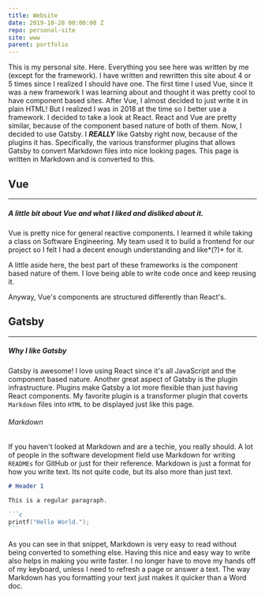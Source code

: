```yaml
---
title: Website
date: 2019-10-28 00:00:00 Z
repo: personal-site
site: www
parent: portfolio
---
```


This is my personal site. Here. Everything you see here was written by me (except for the framework). I have written and rewritten this site about 4 or 5 times since I realized I should have one. The first time I used Vue, since it was a new framework I was learning about and thought it was pretty cool to have component based sites. After Vue, I almost decided to just write it in plain HTML! But I realized I was in 2018 at the time so I better use a framework. I decided to take a look at React. React and Vue are pretty similar, because of the component based nature of both of them. Now, I decided to use Gatsby. I _**REALLY**_ like Gatsby right now, because of the plugins it has. Specifically, the various transformer plugins that allows Gatsby to convert Markdown files into nice looking pages. This page is written in Markdown and is converted to this.

## Vue

---

##### A little bit about Vue and what I liked and disliked about it.

Vue is pretty nice for general reactive components. I learned it while taking a class on Software Engineering. My team used it to build a frontend for our project so I felt I had a decent enough understanding and like*(?)* for it.

A little aside here, the best part of these frameworks is the component based nature of them. I love being able to write code once and keep reusing it.

Anyway, Vue's components are structured differently than React's.

## Gatsby

---

##### Why I like Gatsby

Gatsby is awesome! I love using React since it's all JavaScript and the component based nature. Another great aspect of Gatsby is the plugin infrastructure. Plugins make Gatsby a lot more flexible than just having React components. My favorite plugin is a transformer plugin that coverts `Markdown` files into `HTML` to be displayed just like this page.

###### Markdown

If you haven't looked at Markdown and are a techie, you really should. A lot of people in the software development field use Markdown for writing `READMEs` for GitHub or just for their reference. Markdown is just a format for how you write text. Its not quite code, but its also more than just text.

````md
# Header 1

This is a regular paragraph.

```c
printf("Hello World.");
```
````

As you can see in that snippet, Markdown is very easy to read without being converted to something else. Having this nice and easy way to write also helps in making you write faster. I no longer have to move my hands off of my keyboard, unless I need to refresh a page or answer a text. The way Markdown has you formatting your text just makes it quicker than a Word doc.

